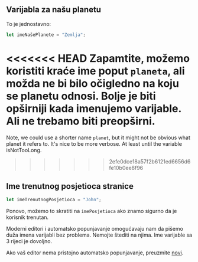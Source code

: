 ## Varijabla za našu planetu

To je jednostavno:

```js
let imeNašePlanete = "Zemlja";
```

<<<<<<< HEAD
Zapamtite, možemo koristiti kraće ime poput `planeta`, ali možda ne bi bilo očigledno na koju se planetu odnosi. Bolje je biti opširniji kada imenujemo varijable. Ali ne trebamo biti preopširni.
=======
Note, we could use a shorter name `planet`, but it might not be obvious what planet it refers to. It's nice to be more verbose. At least until the variable isNotTooLong.
>>>>>>> 2efe0dce18a57f2b6121ed6656d6fe10b0ee8f96

## Ime trenutnog posjetioca stranice

```js
let imeTrenutnogPosjetioca = "John";
```

Ponovo, možemo to skratiti na `imePosjetioca` ako znamo sigurno da je korisnik trenutan.

Moderni editori i automatsko popunjavanje omogućavaju nam da pišemo duža imena varijabli bez problema. Nemojte štediti na njima. Ime varijable sa 3 rijeci je dovoljno.

Ako vaš editor nema pristojno automatsko popunjavanje, preuzmite [novi](/code-editors).
